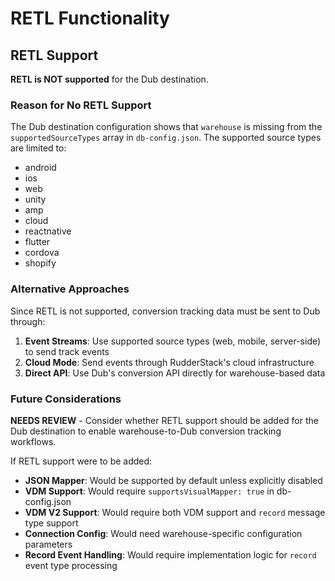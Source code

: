 # RETL Functionality

## RETL Support

**RETL is NOT supported** for the Dub destination.

### Reason for No RETL Support

The Dub destination configuration shows that `warehouse` is missing from the `supportedSourceTypes` array in `db-config.json`. The supported source types are limited to:

- android
- ios
- web
- unity
- amp
- cloud
- reactnative
- flutter
- cordova
- shopify

### Alternative Approaches

Since RETL is not supported, conversion tracking data must be sent to Dub through:

1. **Event Streams**: Use supported source types (web, mobile, server-side) to send track events
2. **Cloud Mode**: Send events through RudderStack's cloud infrastructure
3. **Direct API**: Use Dub's conversion API directly for warehouse-based data

### Future Considerations

**NEEDS REVIEW** - Consider whether RETL support should be added for the Dub destination to enable warehouse-to-Dub conversion tracking workflows.

If RETL support were to be added:

- **JSON Mapper**: Would be supported by default unless explicitly disabled
- **VDM Support**: Would require `supportsVisualMapper: true` in db-config.json
- **VDM V2 Support**: Would require both VDM support and `record` message type support
- **Connection Config**: Would need warehouse-specific configuration parameters
- **Record Event Handling**: Would require implementation logic for `record` event type processing
